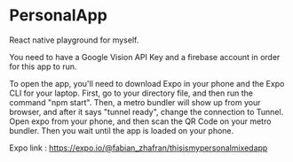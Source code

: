 # PersonalApp
React native playground for myself.

You need to have a Google Vision API Key and a firebase account in order for this app to run.

To open the app, you'll need to download Expo in your phone and the Expo CLI for your laptop.
First, go to your directory file, and then run the command "npm start".
Then, a metro bundler will show up from your browser, and after it says "tunnel ready", change the connection to Tunnel.
Open expo from your phone, and then scan the QR Code on your metro bundler. Then you wait until the app is loaded on your phone.

Expo link : https://expo.io/@fabian_zhafran/thisismypersonalmixedapp
